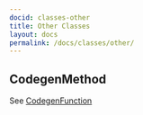 ```yaml
---
docid: classes-other
title: Other Classes
layout: docs
permalink: /docs/classes/other/
---
```


CodegenMethod
-------------

See [CodegenFunction](/hack-codegen/docs/classes/CodegenFunction/#codegenmethod)
